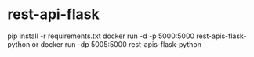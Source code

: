 # rest-api-flask
pip install -r requirements.txt
docker run -d -p 5000:5000 rest-apis-flask-python
or
docker run -dp 5005:5000 rest-apis-flask-python
